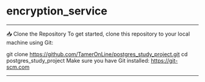 # encryption_service

---

📥 Clone the Repository
To get started, clone this repository to your local machine using Git:

git clone https://github.com/TamerOnLine/postgres_study_project.git
cd postgres_study_project
Make sure you have Git installed: https://git-scm.com

---
